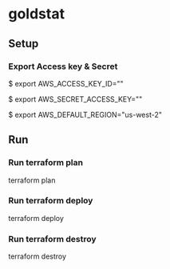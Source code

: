 # goldstat

## Setup

### Export Access key & Secret
$ export AWS_ACCESS_KEY_ID=""

$ export AWS_SECRET_ACCESS_KEY=""

$ export AWS_DEFAULT_REGION="us-west-2"


## Run

### Run terraform plan
terraform plan

### Run terraform deploy
terraform deploy

### Run terraform destroy
terraform destroy
